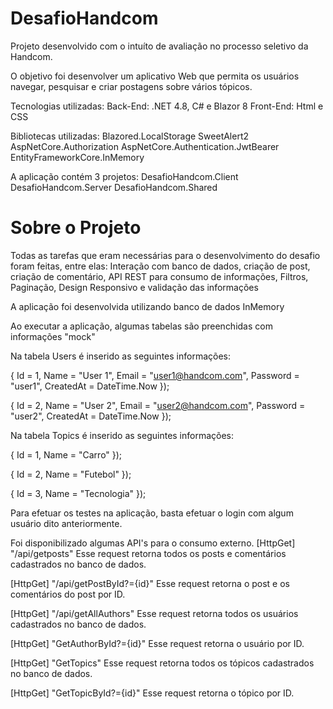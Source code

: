 # DesafioHandcom

Projeto desenvolvido com o intuíto de avaliação no processo seletivo da Handcom.

O objetivo foi desenvolver um aplicativo Web que permita os usuários navegar, pesquisar e criar postagens sobre vários tópicos.

Tecnologias utilizadas:
  Back-End: .NET 4.8, C# e Blazor 8
  Front-End: Html e CSS

Bibliotecas utilizadas:
  Blazored.LocalStorage
  SweetAlert2
  AspNetCore.Authorization
  AspNetCore.Authentication.JwtBearer
  EntityFrameworkCore.InMemory

A aplicação contém 3 projetos:
  DesafioHandcom.Client
  DesafioHandcom.Server
  DesafioHandcom.Shared

# Sobre o Projeto

Todas as tarefas que eram necessárias para o desenvolvimento do desafio foram feitas, entre elas:
Interação com banco de dados, criação de post, criação de comentário, API REST para consumo de informações, Filtros, Paginação, Design Responsivo e validação das informações

A aplicação foi desenvolvida utilizando banco de dados InMemory

Ao executar a aplicação, algumas tabelas são preenchidas com informações "mock"

Na tabela Users é inserido as seguintes informações:

{ Id = 1, Name = "User 1", Email = "user1@handcom.com", Password = "user1", CreatedAt = DateTime.Now });

{ Id = 2, Name = "User 2", Email = "user2@handcom.com", Password = "user2", CreatedAt = DateTime.Now });
 
Na tabela Topics é inserido as seguintes informações:

{ Id = 1, Name = "Carro" });

{ Id = 2, Name = "Futebol" });

{ Id = 3, Name = "Tecnologia" });

Para efetuar os testes na aplicação, basta efetuar o login com algum usuário dito anteriormente.

Foi disponibilizado algumas API's para o consumo externo.
[HttpGet]
"/api/getposts" Esse request retorna todos os posts e comentários cadastrados no banco de dados.

[HttpGet]
"/api/getPostById?={id}" Esse request retorna o post e os comentários do post por ID.

[HttpGet]
"/api/getAllAuthors" Esse request retorna todos os usuários cadastrados no banco de dados.

[HttpGet]
"GetAuthorById?={id}" Esse request retorna o usuário por ID.

[HttpGet]
"GetTopics" Esse request retorna todos os tópicos cadastrados no banco de dados.

[HttpGet]
"GetTopicById?={id}" Esse request retorna o tópico por ID.


